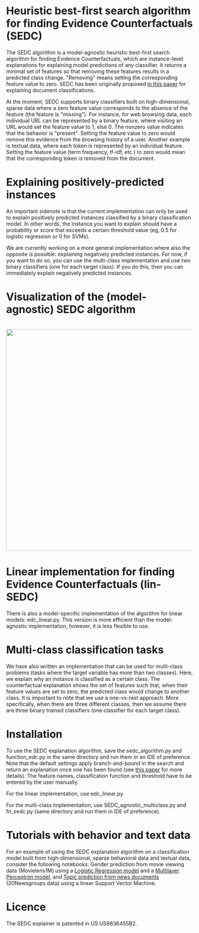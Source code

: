 # Heuristic best-first search algorithm for finding Evidence Counterfactuals (SEDC)

The SEDC algorithm is a model-agnostic heuristic best-first search algorithm for finding Evidence Counterfactuals, which are instance-level explanations for explaining model predictions of any classifier. It returns a minimal set of features so that removing these features results in a predicted class change. "Removing" means setting the corresponding feature value to zero. SEDC has been originally proposed [in this paper](https://papers.ssrn.com/sol3/papers.cfm?abstract_id=2282998) for explaining document classifications.

At the moment, SEDC supports binary classifiers built on high-dimensional, sparse data where a zero feature value corresponds to the absence of the feature (the feature is "missing"). For instance, for web browsing data, each individual URL can be represented by a binary feature, where visiting an URL would set the feature value to 1, else 0. The nonzero value indicates that the behavior is "present". Setting the feature value to zero would remove this evidence from the browsing history of a user. Another example is textual data, where each token is represented by an individual feature. Setting the feature value (term frequency, tf-idf, etc.) to zero would mean that the corresponding token is removed from the document. 

# Explaining positively-predicted instances 
An important sidenote is that the current implementation can only be used to explain positively predicted instances classified by a binary classification model. In other words, the instance you want to explain should have a probability or score that exceeds a certain threshold value (eg, 0.5 for logistic regression or 0 for SVMs).

We are currently working on a more general implementation where also the opposite is possible: explaining negatively predicted instances. For now, if you want to do so, you can use the multi-class implementation and use two binary classifiers (one for each target class). If you do this, then you can immediately explain negatively predicted instances.

# Visualization of the (model-agnostic) SEDC algorithm

<br>
<img height="600" src="https://github.com/yramon/edc/blob/master/img/sedc-visualisation.png" />
<br>

# Linear implementation for finding Evidence Counterfactuals (lin-SEDC)

There is also a model-specific implementation of the algorithm for linear models: edc_linear.py. This version is more efficient than the model-agnostic implementation, however, it is less flexible to use.

# Multi-class classification tasks

We have also written an implementation that can be used for multi-class problems (tasks where the target variable has more than two classes). Here, we explain why an instance is classified as a certain class. The counterfactual explanation shows the set of features such that, when their feature values are set to zero, the predicted class would change to another class. It is important to note that we use a one-vs-rest approach. More specifically, when there are three different classes, then we assume there are three binary trained classifiers (one classifier for each target class).

# Installation

To use the SEDC explanation algorithm, save the sedc_algorithm.py and function_edc.py in the same directory and run them in an IDE of preference. Note that the default settings apply branch-and-bound in the search and return an explanation once one has been found (see [this paper](https://papers.ssrn.com/sol3/papers.cfm?abstract_id=2282998) for more details). The feature names, classification function and threshold have to be entered by the user manually. 

For the linear implementation, use edc_linear.py. 

For the multi-class implementation, use SEDC_agnostic_multiclass.py and fn_sedc.py (same directory and run them in IDE of preference). 

# Tutorials with behavior and text data

For an example of using the SEDC explanation algorithm on a classification model built from high-dimensional, sparse behavioral data and textual data, consider the following notebooks: Gender prediction from movie viewing data (Movielens1M) using a [Logistic Regression model](https://yramon.github.io/tutorials/Tutorial_BehavioralDataMovielens_LR_SEDC.html) and a [Multilayer Perceptron model](https://yramon.github.io/tutorials/Tutorial_BehavioralDataMovielens_MLP_SEDC.html), and [Topic prediction from news documents](https://yramon.github.io/tutorials/Tutorial_TextData_SEDC.html) (20Newsgroups data) using a linear Support Vector Machine.

# Licence

The SEDC explainer is patented in US US9836455B2.
